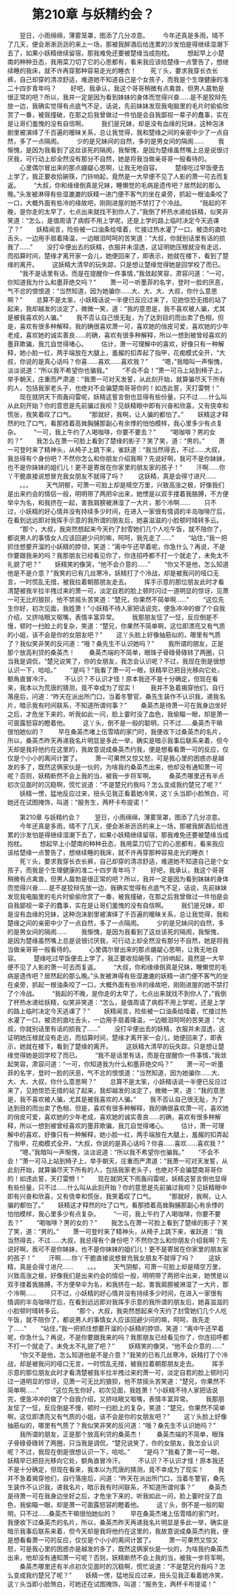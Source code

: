 # 　　第210章 与妖精约会？
　　翌日，小雨绵绵，薄雾笼罩，图添了几分凉意。
　　今年还真是多雨，晴不了几天，便会淅淅沥沥的来上一场，那被我醉酒后给连累的沙发怕是得继续湿潮下去了，如果小妖精继续留宿，那我难免还要被楚缘当成抱枕。
　　想起早上小楚南的种种丑态，我用菜刀切了它的心思都有，看来我应该给楚缘一点警告了，想继续睡的我床，就不许再穿那种容易走光的睡衣！
　　死丫头，要求我穿长衣长裤，自己却穿的清凉舒适，难道她不知道自己是个女孩子，而我是个生理健康的准二十四岁青年吗？
　　好吧，我承认，我这个哥哥稍微有点禽兽，但男人晨勃是很正常的吧？所以，我并一定是因为看到妹妹的身体而觉得兴奋……是不是狡辩先放一边，我确实觉得有点底气不足，话说，先前妹妹发现我电脑里的毛片时偷偷欣赏了一番，被我撞破，在那之后我曾做过一件怕是会自我鄙视一辈子的蠢事，实在是让哥们羞愧的没有自信啊。
　　我们是兄妹，却是没有血缘的兄妹，这种泡沫剧里被演绎了千百遍的暧昧关系，总让我觉得，我和楚缘之间的亲密中少了一点自然，多了一点隔阂。
　　少的是兄妹间的自然，多的是男女间的隔阂……
　　我惭愧，是因为我看到了这丝该死的隔阂，我惭愧，是因为楚缘虽然嘴上总是说很讨厌我，可行动上却全然没有那分不自然，她是将我当做亲哥哥一般看待的。
　　心里偶尔冒出来的那点龌龊心思啊，让我无地自容。
　　楚缘吃过早饭便去上学了，我正要收拾碗筷，门铃响起，竟然是一大早便不见了人影的萧一可去而复返。
　　“大叔，你和缘缘倒真是兄妹，睡懒觉的毛病是遗传吧？居然起的那么晚。”头发被淋得有些湿漉漉的妖精一进门便不客气的坐在桌旁，抓起一根油条咬了一口，大概外面有些冷的缘故吧，刚刚进屋的她不禁打了个冷战。
　　“我起的不晚，是你走的太早了，七点出来就找不到你人了，”我倒了杯热水递给妖精，似笑非笑道：“怎么，是值周请了病假不用上学呢，还是上学的路上临时决定今天逃课了？”
　　妖精闻言，险些被一口油条给噎着，忙接过热水灌了一口，被烫的直吐舌头，一边用手扇着降温，一边眼泪呵呵的苦笑道：“大叔，你就别话里有话的损我了……”
　　没打伞便出去的妖精，衣服并未湿透，这证明她压根就没有走远，而掐算时间，楚缘才离开家一会儿，她便回来了，即表示，她就在楼下，看到了楚缘的离开。
　　这妖精大清早的玩失踪，只是想让楚缘觉得她是回学校了而已。
　　“我不是话里有话，而是在提醒你一件事情，”我敛起笑容，肃容问道：“一可，你知道我为什么和墨菲绝交吗？”
　　萧一可一听墨菲的名字，登时一脸的厌恶，气不忿的恨恨道：“当然知道，因为她骗你……大、大、大、大叔，你什么意思啊？”
　　总算不是太笨，小妖精话说一半便已反应过来了，见她惊恐无措的站了起来，我却越发的淡定了，微微一笑，道：“我的意思是，我不喜欢被人骗，尤其是被我喜欢的人骗。”
　　我不否认自己很无耻，为了达到目的而出卖了色相，但是，喜欢有很多种解释，我的确很喜欢萧一可，喜欢她的俏皮可爱，喜欢她的少年老成，喜欢她的诚实善良……的确，喜欢有很多种解释，所以一想到被曾经喜欢的墨菲欺骗，我兀自觉得堵心。
　　估计，萧一可理解中的喜欢，好像只有一种解释，她小脸一红，两手端放在大腿上，羞赧的扣弄起了指甲，花痴模式全开，“大叔，你说的是真心话吗？你喜……喜欢……喜欢我？”
　　“嗯，”我暗叫一声惭愧，淡淡说道：“所以我不希望你也骗我。”
　　“不会不会！”萧一可马上站到椅子上，举手朝天，庄重而严肃道：“我萧一可对天发誓，从此刻开始，就算骗尽天下所有的人，包括我家老头子，也绝对不会骗楚南哥哥你的！如违此誓，天打雷劈！”
　　现在就阴天下雨轰闷雷呢，妖精这誓言倒也显得有些份量，只不过……什么叫从此刻开始？你的意思是先前骗过我呗？见妖精眼中即有兴奋和欣喜，又有侥幸和慌张，我笑着叹了口气。
　　“那就好，我啊，让人骗的都怕了。”
　　妖精这才释然的吐了口气，看那捂着高耸胸脯那副心有余悸的怕怕模样，我心里多少有点复杂。
　　“一可，我上午约了人喝咖啡，你要不要去？”
　　“喝咖啡？男的女的？”
　　我怎么在萧一可脸上看到了楚缘的影子？笑了笑，道：“男的。”
　　萧一可登时来了精神头，从椅子上跳下来，雀跃道：“我当然得去，不过……大叔，我总得有个身份吧？不然你怎么和你朋友介绍我啊？先说好啊，我可不是你妹妹，也不是你妹妹的姐们儿！更不是寄居在你家里的朋友家的孩子！”
　　汗啊……你丫干脆直接说想冒充我女朋友不就得了吗？
　　这妖精，真是会得寸进尺……
　　。。。
　　天气阴郁，可萧一可脸上却是晴空万里，兴致高涨之极，好像我们是出来约会的情侣一般，明明带了两把伞出来，她愣是以双手搂着我胳膊，不方便举伞为名，和我挤在一起，害我肩膀被淋湿了一大片，那个冷啊……
　　只不过，小妖精的好心情并没有持续多少时间，在进入一家很有情调的半岛咖啡厅后，在看到远远即对我挥手示意的我所谓的朋友后，她喜滋滋的小脸顿时晴转多云。
　　“那个，大叔，我突然想起来今天约了封雪她们几个人吃午饭，就不陪你了，都说男人的事情女人应该回避少问的嘛，呵呵，我先走了……”
　　“站住，”我一把抓住想要开溜的小妖精的脖领，笑道：“离中午还早着呢，你急什么？再说，不是你要跟我来的吗？我那朋友已经看见你了，你连招呼都不打一个就走了，未免太不礼貌了吧？”
　　妖精笑的像哭，“他不会介意的……”
　　“你又不是他，怎么知道他是不是介意？”我笑的已有几丝寒冷，妖精打了个冷战，却是被我问的哑口无言，一时慌乱无措，被我拉着朝那朋友走去。
　　挥手示意的那位朋友此时才看清楚被我半拉半拽过来的萧一可，淡定自若的脸上顿时闪过一道明显的惊讶，见萧一可无比的狼狈，他不禁摇头苦笑道：“楚兄，你果然不简单啊……”
　　“这位先生你好，初次见面，我姓萧！”小妖精不待人家把话说完，便急冲冲的做了个自我介绍，又挤咕眼又呶嘴，表情丰富异常。
　　我那朋友怔了一怔，反应倒是不慢，顿时一扫脸上的复杂，笑道：“楚兄，你果然不简单啊，这位即漂亮又有气质的小姐，该不会是你的女朋友吧？”
　　这丫头脸上好像抽筋似的，哪里有气质了？我似笑非笑的反问道：“哦？桑先生不认识她吗？”
　　我所谓的朋友，正是那个放高利贷的桑英杰！
　　桑英杰端的不简单，眼珠子骨碌骨碌转了两圈，只当我是调侃，“楚兄说笑了，你的女朋友，我怎会认识呢？不过，我现在倒是很想认识一下，哈哈。”
　　“是吗？”我看了萧一可一眼，妖精早已把目光移向它处，额角直冒冷汗。
　　不认识？不认识才怪！原本我还不是十分确定，但现在看来，我本以为荒唐的猜测，竟不幸成为了现实！
　　我并不急着揭穿他们，自行落座后，问道：“昨天在派出所门口，当着冬警官，桑先生装作不认识我，递我名片，暗示我有时间联系，不知道所谓何事？”
　　桑英杰是待萧一可在我身边坐好之后，才危坐下来的，听我如此一问，脸上霎时没了血色，我偷瞄一眼，却是萧一可面露怒容的瞪着他。
　　这丫头，倒不是一般的聪明，只不过……桑英杰干嘛很怕她似的？
　　早在桑英杰堵上伍雪晴的家门时，我便收下过桑英杰的名片，所以，桑英杰昨天再递我名片明显是多此一举，确实是暗示我事后联系来着，但今天却是我将他约在这里的，我故意说成桑英杰约我，便是想看看萧一可的反应，仅仅是个小小的离间计罢了。
　　萧一可果然又惊又怒，可是我心里的困惑亦是越发的多了，既然这俩家伙是一伙的，为啥我约桑英杰出来，他却没有通知萧一可呢？否则，妖精断然不会上我的当，被我一步将军啊。
　　桑英杰哪里还有半点初次见面时的沉稳啊，慌忙说道：“不是楚兄约我吗？怎么变成我约楚兄了呢？”
　　妖精一愣，猛地反应过来，扭头见我正看着她冷笑，这丫头当即小脸煞白，可她还在试图掩饰，叫道：“服务生，两杯卡布提诺！”

　　第210章 与妖精约会？
　　翌日，小雨绵绵，薄雾笼罩，图添了几分凉意。
　　今年还真是多雨，晴不了几天，便会淅淅沥沥的来上一场，那被我醉酒后给连累的沙发怕是得继续湿潮下去了，如果小妖精继续留宿，那我难免还要被楚缘当成抱枕。
　　想起早上小楚南的种种丑态，我用菜刀切了它的心思都有，看来我应该给楚缘一点警告了，想继续睡的我床，就不许再穿那种容易走光的睡衣！
　　死丫头，要求我穿长衣长裤，自己却穿的清凉舒适，难道她不知道自己是个女孩子，而我是个生理健康的准二十四岁青年吗？
　　好吧，我承认，我这个哥哥稍微有点禽兽，但男人晨勃是很正常的吧？所以，我并一定是因为看到妹妹的身体而觉得兴奋……是不是狡辩先放一边，我确实觉得有点底气不足，话说，先前妹妹发现我电脑里的毛片时偷偷欣赏了一番，被我撞破，在那之后我曾做过一件怕是会自我鄙视一辈子的蠢事，实在是让哥们羞愧的没有自信啊。
　　我们是兄妹，却是没有血缘的兄妹，这种泡沫剧里被演绎了千百遍的暧昧关系，总让我觉得，我和楚缘之间的亲密中少了一点自然，多了一点隔阂。
　　少的是兄妹间的自然，多的是男女间的隔阂……
　　我惭愧，是因为我看到了这丝该死的隔阂，我惭愧，是因为楚缘虽然嘴上总是说很讨厌我，可行动上却全然没有那分不自然，她是将我当做亲哥哥一般看待的。
　　心里偶尔冒出来的那点龌龊心思啊，让我无地自容。
　　楚缘吃过早饭便去上学了，我正要收拾碗筷，门铃响起，竟然是一大早便不见了人影的萧一可去而复返。
　　“大叔，你和缘缘倒真是兄妹，睡懒觉的毛病是遗传吧？居然起的那么晚。”头发被淋得有些湿漉漉的妖精一进门便不客气的坐在桌旁，抓起一根油条咬了一口，大概外面有些冷的缘故吧，刚刚进屋的她不禁打了个冷战。
　　“我起的不晚，是你走的太早了，七点出来就找不到你人了，”我倒了杯热水递给妖精，似笑非笑道：“怎么，是值周请了病假不用上学呢，还是上学的路上临时决定今天逃课了？”
　　妖精闻言，险些被一口油条给噎着，忙接过热水灌了一口，被烫的直吐舌头，一边用手扇着降温，一边眼泪呵呵的苦笑道：“大叔，你就别话里有话的损我了……”
　　没打伞便出去的妖精，衣服并未湿透，这证明她压根就没有走远，而掐算时间，楚缘才离开家一会儿，她便回来了，即表示，她就在楼下，看到了楚缘的离开。
　　这妖精大清早的玩失踪，只是想让楚缘觉得她是回学校了而已。
　　“我不是话里有话，而是在提醒你一件事情，”我敛起笑容，肃容问道：“一可，你知道我为什么和墨菲绝交吗？”
　　萧一可一听墨菲的名字，登时一脸的厌恶，气不忿的恨恨道：“当然知道，因为她骗你……大、大、大、大叔，你什么意思啊？”
　　总算不是太笨，小妖精话说一半便已反应过来了，见她惊恐无措的站了起来，我却越发的淡定了，微微一笑，道：“我的意思是，我不喜欢被人骗，尤其是被我喜欢的人骗。”
　　我不否认自己很无耻，为了达到目的而出卖了色相，但是，喜欢有很多种解释，我的确很喜欢萧一可，喜欢她的俏皮可爱，喜欢她的少年老成，喜欢她的诚实善良……的确，喜欢有很多种解释，所以一想到被曾经喜欢的墨菲欺骗，我兀自觉得堵心。
　　估计，萧一可理解中的喜欢，好像只有一种解释，她小脸一红，两手端放在大腿上，羞赧的扣弄起了指甲，花痴模式全开，“大叔，你说的是真心话吗？你喜……喜欢……喜欢我？”
　　“嗯，”我暗叫一声惭愧，淡淡说道：“所以我不希望你也骗我。”
　　“不会不会！”萧一可马上站到椅子上，举手朝天，庄重而严肃道：“我萧一可对天发誓，从此刻开始，就算骗尽天下所有的人，包括我家老头子，也绝对不会骗楚南哥哥你的！如违此誓，天打雷劈！”
　　现在就阴天下雨轰闷雷呢，妖精这誓言倒也显得有些份量，只不过……什么叫从此刻开始？你的意思是先前骗过我呗？见妖精眼中即有兴奋和欣喜，又有侥幸和慌张，我笑着叹了口气。
　　“那就好，我啊，让人骗的都怕了。”
　　妖精这才释然的吐了口气，看那捂着高耸胸脯那副心有余悸的怕怕模样，我心里多少有点复杂。
　　“一可，我上午约了人喝咖啡，你要不要去？”
　　“喝咖啡？男的女的？”
　　我怎么在萧一可脸上看到了楚缘的影子？笑了笑，道：“男的。”
　　萧一可登时来了精神头，从椅子上跳下来，雀跃道：“我当然得去，不过……大叔，我总得有个身份吧？不然你怎么和你朋友介绍我啊？先说好啊，我可不是你妹妹，也不是你妹妹的姐们儿！更不是寄居在你家里的朋友家的孩子！”
　　汗啊……你丫干脆直接说想冒充我女朋友不就得了吗？
　　这妖精，真是会得寸进尺……
　　。。。
　　天气阴郁，可萧一可脸上却是晴空万里，兴致高涨之极，好像我们是出来约会的情侣一般，明明带了两把伞出来，她愣是以双手搂着我胳膊，不方便举伞为名，和我挤在一起，害我肩膀被淋湿了一大片，那个冷啊……
　　只不过，小妖精的好心情并没有持续多少时间，在进入一家很有情调的半岛咖啡厅后，在看到远远即对我挥手示意的我所谓的朋友后，她喜滋滋的小脸顿时晴转多云。
　　“那个，大叔，我突然想起来今天约了封雪她们几个人吃午饭，就不陪你了，都说男人的事情女人应该回避少问的嘛，呵呵，我先走了……”
　　“站住，”我一把抓住想要开溜的小妖精的脖领，笑道：“离中午还早着呢，你急什么？再说，不是你要跟我来的吗？我那朋友已经看见你了，你连招呼都不打一个就走了，未免太不礼貌了吧？”
　　妖精笑的像哭，“他不会介意的……”
　　“你又不是他，怎么知道他是不是介意？”我笑的已有几丝寒冷，妖精打了个冷战，却是被我问的哑口无言，一时慌乱无措，被我拉着朝那朋友走去。
　　挥手示意的那位朋友此时才看清楚被我半拉半拽过来的萧一可，淡定自若的脸上顿时闪过一道明显的惊讶，见萧一可无比的狼狈，他不禁摇头苦笑道：“楚兄，你果然不简单啊……”
　　“这位先生你好，初次见面，我姓萧！”小妖精不待人家把话说完，便急冲冲的做了个自我介绍，又挤咕眼又呶嘴，表情丰富异常。
　　我那朋友怔了一怔，反应倒是不慢，顿时一扫脸上的复杂，笑道：“楚兄，你果然不简单啊，这位即漂亮又有气质的小姐，该不会是你的女朋友吧？”
　　这丫头脸上好像抽筋似的，哪里有气质了？我似笑非笑的反问道：“哦？桑先生不认识她吗？”
　　我所谓的朋友，正是那个放高利贷的桑英杰！
　　桑英杰端的不简单，眼珠子骨碌骨碌转了两圈，只当我是调侃，“楚兄说笑了，你的女朋友，我怎会认识呢？不过，我现在倒是很想认识一下，哈哈。”
　　“是吗？”我看了萧一可一眼，妖精早已把目光移向它处，额角直冒冷汗。
　　不认识？不认识才怪！原本我还不是十分确定，但现在看来，我本以为荒唐的猜测，竟不幸成为了现实！
　　我并不急着揭穿他们，自行落座后，问道：“昨天在派出所门口，当着冬警官，桑先生装作不认识我，递我名片，暗示我有时间联系，不知道所谓何事？”
　　桑英杰是待萧一可在我身边坐好之后，才危坐下来的，听我如此一问，脸上霎时没了血色，我偷瞄一眼，却是萧一可面露怒容的瞪着他。
　　这丫头，倒不是一般的聪明，只不过……桑英杰干嘛很怕她似的？
　　早在桑英杰堵上伍雪晴的家门时，我便收下过桑英杰的名片，所以，桑英杰昨天再递我名片明显是多此一举，确实是暗示我事后联系来着，但今天却是我将他约在这里的，我故意说成桑英杰约我，便是想看看萧一可的反应，仅仅是个小小的离间计罢了。
　　萧一可果然又惊又怒，可是我心里的困惑亦是越发的多了，既然这俩家伙是一伙的，为啥我约桑英杰出来，他却没有通知萧一可呢？否则，妖精断然不会上我的当，被我一步将军啊。
　　桑英杰哪里还有半点初次见面时的沉稳啊，慌忙说道：“不是楚兄约我吗？怎么变成我约楚兄了呢？”
　　妖精一愣，猛地反应过来，扭头见我正看着她冷笑，这丫头当即小脸煞白，可她还在试图掩饰，叫道：“服务生，两杯卡布提诺！”
